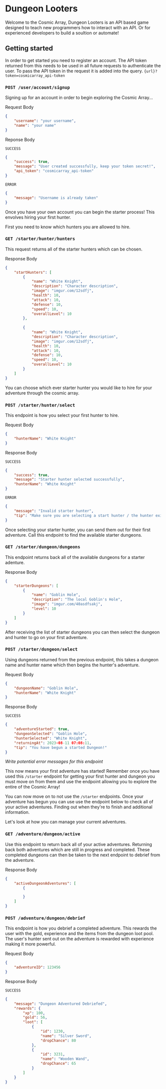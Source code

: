 # Dungeon Looters
Welcome to the Cosmic Array, Dungeon Looters is an API based game designed to teach new programmers how to interact with an API. Or for experienced developers to build a soultion or automate!

## Getting started
In order to get started you need to register an account. The API token returned from this needs to be used in all future requests to authenticate the user. To pass the API token in the request it is added into the query. `{url}?token=cosmicarray_api-token`

### `POST /user/account/signup`
Signing up for an account in order to begin exploring the Cosmic Array...

Request Body
```JSON
{
    "username": "your username",
    "name": "your name"
}
```

Reponse Body

`SUCCESS`
```JSON
{
    "success": true,
    "message": "User created successfully, keep your token secret!",
    "api_token": "cosmicarray_api-token"
}
```

`ERROR`
```JSON
{
    "message": "Username is already taken"
}
```

Once you have your own account you can begin the starter process! This envolves hiring your first hunter.

First you need to know which hunters you are allowed to hire.

### `GET /starter/hunter/hunters`
This request returns all of the starter hunters which can be chosen.

Response Body 
```JSON
{
    "startHunters": [
        {
            "name": "White Knight",
            "description": "Character description",
            "image": "imgur.com/12sdfj",
            "health": 10,
            "attack": 10,
            "defense": 10,
            "speed": 10,
            "overallLevel": 10
        },
        
        {
            "name": "White Knight",
            "description": "Character description",
            "image": "imgur.com/12sdfj",
            "health": 10,
            "attack": 10,
            "defense": 10,
            "speed": 10,
            "overallLevel": 10
        }
    ]
}
```

You can choose which ever starter hunter you would like to hire for your adventure through the cosmic array.

### `POST /starter/hunter/select`
This endpoint is how you select your first hunter to hire.

Request Body
```JSON
{
    "hunterName": "White Knight"
}
```

Response Body

`SUCCESS`
```JSON
{
    "success": true,
    "message": "Starter hunter selected successfully",
    "hunterName": "White Knight"
}
```

`ERROR`
```JSON
{
    "message": "Invalid starter hunter",
    "tip": "Make sure you are selecting a start hunter / the hunter exists using /starter/hunter/hunters"
}
```

Once selecting your starter hunter, you can send them out for their first adventure. Call this endpoint to find the available starter dungeons.

### `GET /starter/dungeon/dungeons`
This endpoint returns back all of the available dungeons for a starter adenture.

Response Body
```JSON
{
    "starterDungeons": [
        {
            "name": "Goblin Hole",
            "description": "The local Goblin's Hole",
            "image": "imgur.com/40asdfsakj",
            "level": 10
        }
    ]
}
```

After receiving the list of starter dungeons you can then select the dungeon and hunter to go on your first adventure.

### `POST /starter/dungeon/select`
Using dungeons returned from the previous endpoint, this takes a dungeon name and hunter name which then begins the hunter's adventure.

Request Body
```JSON
{
    "dungeonName": "Goblin Hole",
    "hunterName": "White Knight"
}
```

Response Body

`SUCCESS`
```JSON
{
    "adventureStarted": true,
    "dungeonSelected": "Goblin Hole",
    "hunterSelected": "White Knight",
    "returningAt": 2023-08-11 07:08:11,
    "tip": "You have begun a started Dungeon!"
}
```

*Write potential error messages for this endpoint*

This now means your first adventure has started! Remember once you have used this `/starter` endpoint for getting your first hunter and dungeon you must move on from them and use the endpoint allowing you to explore the entire of the Cosmic Array! 

You can now move on to not use the `/starter` endpoints. Once your adventure has begun you can use use the endpoint below to check all of your active adventures. Finding out when they're to finish and additional information.

Let's look at how you can manage your current adventures.

### `GET /adventure/dungeon/active`
Use this endpoint to return back all of your active adventures. Returning back both adventures which are still in progress and completed. These completed dungeons can then be taken to the next endpoint to debrief from the adventure.

Response Body
```JSON
{
    "activeDungeonAdventures": [
        {

        }
    ] 
}
```

### `POST /adventure/dungeon/debrief`
This endpoint is how you debrief a completed adventure. This rewards the user with the gold, experience and the items from the dungeon loot pool. The user's hunter sent out on the adventure is rewarded with experience making it more powerful. 

Request Body
```JSON
{
    "adventureID": 123456
}
```

Response Body

`SUCCESS`
```JSON
{
    "message": "Dungeon Adventured Debriefed",
    "rewards": {
        "xp": 100,
        "gold": 56,
        "loot": [
            {
                "id": 1230,
                "name": "Silver Sword",
                "dropChance": 80
            },
            {
                "id": 3231,
                "name": "Wooden Wand",
                "dropChance": 65
            }
        ]
    }
}
```
